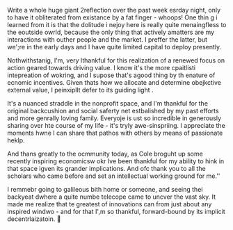 Write a whole huge giant 2reflection over the past week esrday night, only to have it obliterated from existance by a fat finger - whoops! One thin g i learned from it is that the dolitude i nejoy here is really quite menaingfless to the eoutside owrld, because the only thing that actively amatters are my interactions with outher people and the market. I preffer the latter, but we';re in the early days and I have quite limited capital to deploy presently.

Nothwithstanig, I'm, very lthankful for this realization of a renewed focus on action geared towards driving value. I know it's the more cpaitlisti  intepreation of wokring, and I supose that's agood thing by th enature of ecnomic incentives. Given thats how we allocate and determine obejkctive external value, I peinxipllt defer to its guiding light .

It's a nuanced straddle in the nonprofit space, and I'm thankful for the original backcushion and social saferty net estbalished by my past efforts and more genrally loving family. Everyoje is ust so incredible in generously sharing over hte course of my life - it's tryly awe-sinspriing. I appreciate the moments hwne I can share that pathos with others by means of passionate heklp.

And thans greatly to the ocmmunity today, as Cole broguht up some recently inspiring economicsw okr Ive been thankful for my ability to hink in that space igven its grander implications. And ofc thank you to all the scholars who came before and set an intellectual working ground for me.''

 I remmebr going to galileous bith home or someone, and seeing thei backyeat dwhere a quite numbe telecope came to uncver the vast sky. It made me realize that te greatest of innovations can from just about any inspired windwo - and for that I',m so thankful, forward-bound by its implicit decentrlaizatoin. 💜
